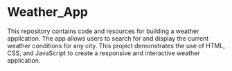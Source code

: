 # Weather_App
This repository contains code and resources for building a weather application. The app allows users to search for and display the current weather conditions for any city. This project demonstrates the use of HTML, CSS, and JavaScript to create a responsive and interactive weather application.
